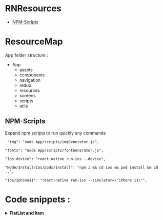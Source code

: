# RNResources

- [NPM-Scripts](#3-npmnpx)


# ResourceMap
 App folder structure : 

- App 
  - assets
  - components
  - navigation
  - redux
  - resources
  - screens
  - scripts
  - utils


## NPM-Scripts
 Expand npm scripts to run quickly any commanda
```
 "img": "node App/scripts/imgGenerator.js",

"fonts": "node App/scripts/fontGenerator.js",

"Ios:device": "react-native run-ios --device",

"Node/Install/Ios/pods/install": "npm i && cd ios && pod install && cd ..",

"Ios/Iphone11": "react-native run-ios --simulator=\"iPhone 11\"",
``` 




# Code snippets : 


<details>
  <summary><b>FlatList and item</b></summary>

#### React Native 0.60 and above

```js
renderTableCell = e => {
  const { item, index } = e;
  return (
    <TouchableOpacity
      onPress={() => console.log("select/unselect")}
      style={styles.tableCell}
    >
      <Text style={{ textAlign: "left" }}>{item}</Text>
      <Image
        source={images.check}
        style={{
          width: 50,
          height: 30
        }}
      />
    </TouchableOpacity>
  );
};
```

```js
renderTableList() {
    let tableData = [
    'Blank',
    'Alert Notification',
    'Blood Pressure',
    'Cycling Power',
    'Cycling Speed and Cadence',
    'Find Me',
    'Glucose',
    'HID OVER GATT',
    'Health Thermometer',
    'Heart Rate',
    'Location and Navigation',
    'Phone Alert Status',
    'Polar HR Sensor',
    'Proximity',
    'Running Speed and Cadence',
    'Scan Parameters',
    'Temperature Alarm Service',
    'Time',
    ];
return (
    <FlatList
        style={{backgroundColor: 'red', flex: 1}}
        horizontal={false}
        data={tableData}
        keyExtractor={(item, index) => item + index.toString()}
        renderItem={this.renderTableCell}
    />
    );
};

```

</details>